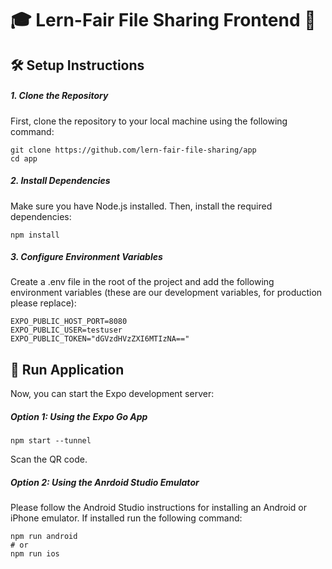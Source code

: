 # 🎓 Lern-Fair File Sharing Frontend 🚀


## 🛠️ Setup Instructions
##### 1. Clone the Repository
First, clone the repository to your local machine using the following command:
```
git clone https://github.com/lern-fair-file-sharing/app
cd app
```
##### 2. Install Dependencies
Make sure you have Node.js installed. Then, install the required dependencies:
```
npm install
```
##### 3. Configure Environment Variables
Create a .env file in the root of the project and add the following environment variables (these are our development variables, for production please replace):
```env
EXPO_PUBLIC_HOST_PORT=8080
EXPO_PUBLIC_USER=testuser
EXPO_PUBLIC_TOKEN="dGVzdHVzZXI6MTIzNA=="
```

## 🏃 Run Application
Now, you can start the Expo development server:

##### Option 1: Using the Expo Go App
```
npm start --tunnel
```
Scan the QR code.

##### Option 2: Using the Anrdoid Studio Emulator
Please follow the Android Studio instructions for installing an Android or iPhone emulator. If installed run the following command:
```
npm run android
# or
npm run ios
```
